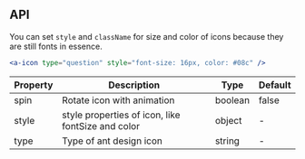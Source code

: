 ## API

You can set `style` and `className` for size and color of icons because they are still fonts in essence.

```jsx
<a-icon type="question" style="font-size: 16px, color: #08c" />
```

| Property | Description | Type | Default |
| -------- | ----------- | ---- | ------- |
| spin | Rotate icon with animation | boolean | false |
| style | style properties of icon, like fontSize and color | object | - |
| type | Type of ant design icon | string | - |
